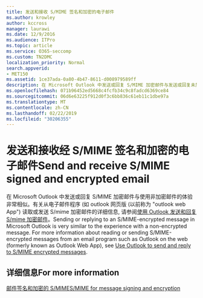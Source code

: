 ```yaml
---
title: 发送和接收 S/MIME 签名和加密的电子邮件
ms.author: krowley
author: kccross
manager: laurawi
ms.date: 12/9/2016
ms.audience: ITPro
ms.topic: article
ms.service: O365-seccomp
ms.custom: TN2DMC
localization_priority: Normal
search.appverid:
- MET150
ms.assetid: 1ce37ada-0a80-4b47-8611-d008979589ff
description: 在 Microsoft Outlook 中发送或回复 S/MIME 加密邮件与发送或回复未加密邮件类似。
ms.openlocfilehash: 071b96452ed5668c4fcfb34c9c8fadcd6369ce84
ms.sourcegitcommit: 06d6e63225f912d0f3c6bb836c61eb11c1dbe97a
ms.translationtype: MT
ms.contentlocale: zh-CN
ms.lasthandoff: 02/22/2019
ms.locfileid: "30206355"
---
```

# <a name="send-and-receive-smime-signed-and-encrypted-email"></a><span data-ttu-id="538ea-103">发送和接收经 S/MIME 签名和加密的电子邮件</span><span class="sxs-lookup"><span data-stu-id="538ea-103">Send and receive S/MIME signed and encrypted email</span></span>

<span data-ttu-id="538ea-p101">在 Microsoft Outlook 中发送或回复 S/MIME 加密邮件与使用非加密邮件的体验非常相似。有关从电子邮件程序 (如 outlook 网页版 (以前称为 "outlook web App") 读取或发送 S/mime 加密邮件的详细信息, 请参阅[使用 Outlook 发送和回复 S/mime 加密邮件](https://go.microsoft.com/fwlink/p/?LinkId=392520)。</span><span class="sxs-lookup"><span data-stu-id="538ea-p101">Sending or replying to an S/MIME-encrypted message in Microsoft Outlook is very similar to the experience with a non-encrypted message. For more information about reading or sending S/MIME-encrypted messages from an email program such as Outlook on the web (formerly known as Outlook Web App), see [Use Outlook to send and reply to S/MIME encrypted messages](https://go.microsoft.com/fwlink/p/?LinkId=392520).</span></span>
  
## <a name="for-more-information"></a><span data-ttu-id="538ea-106">详细信息</span><span class="sxs-lookup"><span data-stu-id="538ea-106">For more information</span></span>

[<span data-ttu-id="538ea-107">邮件签名和加密的 S/MIME</span><span class="sxs-lookup"><span data-stu-id="538ea-107">S/MIME for message signing and encryption</span></span>](s-mime-for-message-signing-and-encryption.md)
  


